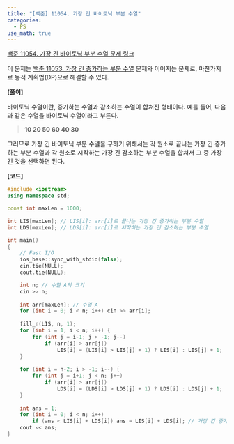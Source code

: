 ```yaml
---
title: "[백준] 11054. 가장 긴 바이토닉 부분 수열"
categories:
  - PS
use_math: true
---
```


[백준 11054. 가장 긴 바이토닉 부분 수열 문제 링크](https://www.acmicpc.net/problem/11054)

이 문제는 [백준 11053. 가장 긴 증가하는 부분 수열](https://damo1924.github.io/ps/Baekjoon-11053/) 문제와 이어지는 문제로, 마찬가지로 동적 계획법(DP)으로 해결할 수 있다.

**[풀이]**

바이토닉 수열이란, 증가하는 수열과 감소하는 수열이 합쳐진 형태이다. 예를 들어, 다음과 같은 수열을 바이토닉 수열이라고 부른다.
> **10 20 50 60 40 30**

그러므로 가장 긴 바이토닉 부분 수열을 구하기 위해서는 각 원소로 끝나는 가장 긴 증가하는 부분 수열과 각 원소로 시작하는 가장 긴 감소하는 부분 수열을 합쳐서 그 중 가장 긴 것을 선택하면 된다.

**[코드]**

```cpp
#include <iostream>
using namespace std;

const int maxLen = 1000;

int LIS[maxLen]; // LIS[i]: arr[i]로 끝나는 가장 긴 증가하는 부분 수열
int LDS[maxLen]; // LDS[i]: arr[i]로 시작하는 가장 긴 감소하는 부분 수열

int main()
{
    // Fast I/O
    ios_base::sync_with_stdio(false);
    cin.tie(NULL);
    cout.tie(NULL);

    int n; // 수열 A의 크기
    cin >> n;
    
    int arr[maxLen]; // 수열 A
    for (int i = 0; i < n; i++) cin >> arr[i];
    
    fill_n(LIS, n, 1);
    for (int i = 1; i < n; i++) {
        for (int j = i-1; j > -1; j--)
            if (arr[i] > arr[j])
                LIS[i] = (LIS[i] > LIS[j] + 1) ? LIS[i] : LIS[j] + 1;
    }
    
    for (int i = n-2; i > -1; i--) {
        for (int j = i+1; j < n; j++)
            if (arr[i] > arr[j])
                LDS[i] = (LDS[i] > LDS[j] + 1) ? LDS[i] : LDS[j] + 1;
    }
    
    int ans = 1;
    for (int i = 0; i < n; i++)
        if (ans < LIS[i] + LDS[i]) ans = LIS[i] + LDS[i]; // 가장 긴 증가수열과 가장 긴 감소수열을 더한 것이 가장 긴 바이토닉 수열
    cout << ans;
}
```
